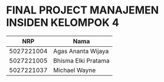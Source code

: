 # FINAL PROJECT MANAJEMEN INSIDEN KELOMPOK 4

| NRP | Nama |
| ------ | ------ |
| 5027221004 | Agas Ananta Wijaya |
| 5027221005 | Bhisma Elki Pratama |
| 5027221037 | Michael Wayne |
